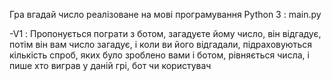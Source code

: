 Гра вгадай число реалізоване на мові програмування Python 3 : main.py

 -V1 : Пропонується пограти з ботом, загадуєте йому число, він відгадує, потім він вам число загадує, і коли ви його відгадали, підраховуються
кількість спроб, яких було зроблено вами і ботом, рівняється числа, і пише хто виграв у даній грі, бот чи користувач